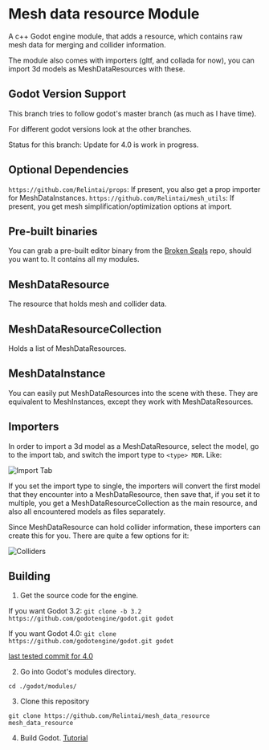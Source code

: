 # Mesh data resource Module

A c++ Godot engine module, that adds a resource, which contains raw mesh data for merging and collider information.

The module also comes with importers (gltf, and collada for now), you can import 3d models as MeshDataResources with these.

## Godot Version Support

This branch tries to follow godot's master branch (as much as I have time).

For different godot versions look at the other branches.

Status for this branch: Update for 4.0 is work in progress.

## Optional Dependencies

`https://github.com/Relintai/props`: If present, you also get a prop importer for MeshDataInstances.
`https://github.com/Relintai/mesh_utils`: If present, you get mesh simplification/optimization options at import.

## Pre-built binaries

You can grab a pre-built editor binary from the [Broken Seals](https://github.com/Relintai/broken_seals/releases) 
repo, should you want to. It contains all my modules.

## MeshDataResource

The resource that holds mesh and collider data.

## MeshDataResourceCollection

Holds a list of MeshDataResources.

## MeshDataInstance

You can easily put MeshDataResources into the scene with these. They are equivalent to MeshInstances, except they work 
with MeshDataResources.

## Importers

In order to import a 3d model as a MeshDataResource, select the model, go to the import tab, and switch the import type to `<type> MDR`. Like:

![Import Tab](screenshots/import.png)

If you set the import type to single, the importers will convert the first model that they encounter into a MeshDataResource, then save that,
if you set it to multiple, you get a MeshDataResourceCollection as the main resource, and also all encountered models as files separately.

Since MeshDataResource can hold collider information, these importers can create this for you. There are quite a few options for it:

![Colliders](screenshots/import_2.png)

## Building

1. Get the source code for the engine.

If you want Godot 3.2:
```git clone -b 3.2 https://github.com/godotengine/godot.git godot```

If you want Godot 4.0:
```git clone https://github.com/godotengine/godot.git godot```

[last tested commit for 4.0](https://github.com/godotengine/godot/commit/b7e10141197fdd9b0dbc4cfa7890329510d36540)

2. Go into Godot's modules directory.

```
cd ./godot/modules/
```

3. Clone this repository

```
git clone https://github.com/Relintai/mesh_data_resource mesh_data_resource
```

4. Build Godot. [Tutorial](https://docs.godotengine.org/en/latest/development/compiling/index.html)


